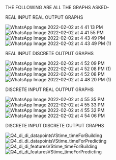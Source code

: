 THE FOLLOWING ARE ALL THE GRAPHS ASKED-


REAL INPUT REAL OUTPUT GRAPHS


![WhatsApp Image 2022-02-02 at 4 41 13 PM](https://user-images.githubusercontent.com/68188848/152143589-f1e72892-72de-4a4d-a42b-e8323a584fc6.jpeg)
![WhatsApp Image 2022-02-02 at 4 41 55 PM](https://user-images.githubusercontent.com/68188848/152143591-0a14adaa-2591-4cd2-a106-591c7eac25a2.jpeg)
![WhatsApp Image 2022-02-02 at 4 43 49 PM](https://user-images.githubusercontent.com/68188848/152143596-bb8a65b7-29f3-4a31-a302-73be9bcc0123.jpeg)
![WhatsApp Image 2022-02-02 at 4 43 49 PM (1)](https://user-images.githubusercontent.com/68188848/152143600-2dcf60cc-0b5a-41bd-baa4-551b939de55d.jpeg)




REAL INPUT DISCRETE OUTPUT GRAPHS

![WhatsApp Image 2022-02-02 at 4 52 09 PM](https://user-images.githubusercontent.com/68188848/152144657-11a2b74e-b578-4b76-b8ca-3859b6f582f3.jpeg)
![WhatsApp Image 2022-02-02 at 4 52 08 PM (1)](https://user-images.githubusercontent.com/68188848/152144659-2fe4b096-882d-4087-a67a-a1015e6cbfeb.jpeg)
![WhatsApp Image 2022-02-02 at 4 52 08 PM](https://user-images.githubusercontent.com/68188848/152144661-d22b7cb7-71ac-4fa1-b442-2d8f416319f8.jpeg)
![WhatsApp Image 2022-02-02 at 4 48 20 PM (1)](https://user-images.githubusercontent.com/68188848/152144665-be3b941b-226e-4278-864b-7991af28df76.jpeg)


DISCRETE INPUT REAL OUTPUT GRAPHS


![WhatsApp Image 2022-02-02 at 4 55 35 PM](https://user-images.githubusercontent.com/68188848/152145068-8db5cb41-cead-4f5e-b9f1-8428a8899061.jpeg)
![WhatsApp Image 2022-02-02 at 4 55 33 PM](https://user-images.githubusercontent.com/68188848/152145075-1397ae01-4343-459c-9215-afaf2c05cc58.jpeg)
![WhatsApp Image 2022-02-02 at 4 55 32 PM](https://user-images.githubusercontent.com/68188848/152145078-eb285f13-26f7-4530-85dc-509f49323fa0.jpeg)
![WhatsApp Image 2022-02-02 at 4 54 06 PM](https://user-images.githubusercontent.com/68188848/152145084-7956bfbf-a95b-4fdf-995e-15d9572b3c06.jpeg)


DISCRETE INPUT DISCRETE OUTPUT GRAPHS

![Q4_di_di_datapointsVStime_timeForBuilding](https://user-images.githubusercontent.com/68188848/152141942-d0412ab1-4a56-4572-a958-6ae4c1f04591.png)
![Q4_di_di_datapointsVStime_timeForPredicting](https://user-images.githubusercontent.com/68188848/152141961-3c8515ba-9886-4fd1-b873-e93ee86c33c1.png)
![Q4_di_di_featuresVStime_timeForBuilding](https://user-images.githubusercontent.com/68188848/152141971-b07c0d54-7b68-4a37-914b-a7693f54e9b8.png)
![Q4_di_di_featuresVStime_timeForPredicting](https://user-images.githubusercontent.com/68188848/152141975-19cd3d06-013e-481e-aa2c-404cabfe2991.png)



